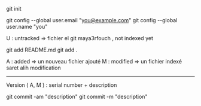 git init

git config --global user.email "you@example.com"
git config --global user.name "you"

U : untracked => fichier el git maya3rfouch , not indexed yet

git add README.md
git add .

A : added => un nouveau fichier ajouté
M : modified => un fichier indexé saret alih modification

---
Version ( A, M ) : serial number + description

git commit -am "description"
git commit -m "description"
